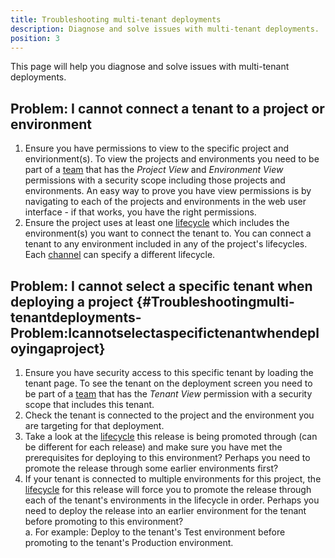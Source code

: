 ```yaml
---
title: Troubleshooting multi-tenant deployments
description: Diagnose and solve issues with multi-tenant deployments.
position: 3
---
```


This page will help you diagnose and solve issues with multi-tenant deployments.

## Problem: I cannot connect a tenant to a project or environment

1. Ensure you have permissions to view to the specific project and envirionment(s). To view the projects and environments you need to be part of a [team](/docs/administration/managing-users-and-teams/index.md) that has the *Project View* and *Environment View* permissions with a security scope including those projects and environments. An easy way to prove you have view permissions is by navigating to each of the projects and environments in the web user interface - if that works, you have the right permissions.
2. Ensure the project uses at least one [lifecycle](/docs/key-concepts/lifecycles.md) which includes the environment(s) you want to connect the tenant to. You can connect a tenant to any environment included in any of the project's lifecycles. Each [channel](/docs/key-concepts/channels.md) can specify a different lifecycle.

## Problem: I cannot select a specific tenant when deploying a project {#Troubleshootingmulti-tenantdeployments-Problem:Icannotselectaspecifictenantwhendeployingaproject}

1. Ensure you have security access to this specific tenant by loading the tenant page. To see the tenant on the deployment screen you need to be part of a [team](/docs/administration/managing-users-and-teams/index.md) that has the *Tenant View* permission with a security scope that includes this tenant.
2. Check the tenant is connected to the project and the environment you are targeting for that deployment.
3. Take a look at the [lifecycle](/docs/key-concepts/lifecycles.md) this release is being promoted through (can be different for each release) and make sure you have met the prerequisites for deploying to this environment? Perhaps you need to promote the release through some earlier environments first?
4. If your tenant is connected to multiple environments for this project, the [lifecycle](/docs/key-concepts/lifecycles.md) for this release will force you to promote the release through each of the tenant's environments in the lifecycle in order. Perhaps you need to deploy the release into an earlier environment for the tenant before promoting to this environment?  
    a. For example: Deploy to the tenant's Test environment before promoting to the tenant's Production environment.
